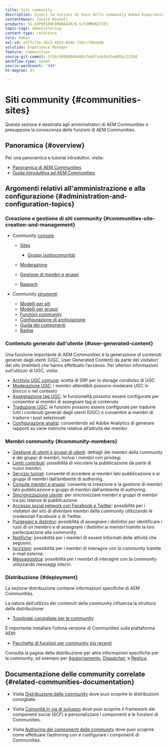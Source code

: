 ```yaml
---
title: Siti community
description: Scopri le nozioni di base delle community Adobe Experience Manager (AEM) per amministratori che hanno già familiarità con le sue funzioni di base.
contentOwner: Janice Kendall
products: SG_EXPERIENCEMANAGER/6.5/COMMUNITIES
topic-tags: administering
content-type: reference
role: Admin
exl-id: e3ffc73e-2bc5-492d-b64b-750cc7d8ab9b
solution: Experience Manager
feature: Communities
source-git-commit: 1f56c99980846400cfde8fa4e9a55e885bc2258d
workflow-type: tm+mt
source-wordcount: '449'
ht-degree: 4%

---
```


# Siti community {#communities-sites}

Questa sezione è destinata agli amministratori di AEM Communities e presuppone la conoscenza delle funzioni di AEM Communities.

## Panoramica {#overview}

Per una panoramica e tutorial introduttivi, visita:

* [Panoramica di AEM Communities](overview.md)
* [Guida introduttiva ad AEM Communities](getting-started.md)

## Argomenti relativi all&#39;amministrazione e alla configurazione {#administration-and-configuration-topics}

### Creazione e gestione di siti community {#communities-site-creation-and-management}

* Community [console](consoles.md)

   * [Sites](sites-console.md)

      * [Gruppi (sottocomunità)](groups.md)

   * [Moderazione](moderation.md)
   * [Gestione di membri e gruppi](members.md)
   * [Rapporti](reports.md)

* Community [*strumenti*](tools.md):

   * [Modelli per siti](sites.md)
   * [Modelli per gruppi](tools-groups.md)
   * [Funzioni community](functions.md)
   * [Configurazione di archiviazione](srp-config.md)
   * [Guida dei componenti](components-guide.md)
   * [Badge](badges.md)


### Contenuto generato dall&#39;utente {#user-generated-content}

Una funzione importante di AEM Communities è la generazione di contenuti generati dagli utenti (UGC, User Generated Content) da parte dei visitatori del sito (membri) che hanno effettuato l’accesso. Per ulteriori informazioni sull’utilizzo di UGC, visita:

* [Archivio UGC comune](working-with-srp.md): scelta di SRP per lo storage condiviso di UGC
* [Moderazione UGC](moderate-ugc.md): i membri attendibili possono moderare UGC in blocco o nel contesto
* [Assegnazione tag UGC](tag-ugc.md): le funzionalità possono essere configurate per consentire ai membri di assegnare tag al contenuto
* [Traduzione UGC](translate-ugc.md): le funzioni possono essere configurate per tradurre tutti i contenuti generati dagli utenti (UGC) o consentire ai membri di tradurre i post selezionati
* [Configurazione analisi](analytics.md): consentendo ad Adobe Analytics di generare rapporti su varie metriche relative all’attività dei membri

### Membri community {#community-members}

* [Gestione di utenti e gruppi di utenti](users.md): dettagli dei membri della community e dei gruppi di membri, inclusi i membri con privilegi.
* [Limiti contributi](limits.md): possibilità di vincolare la pubblicazione da parte di nuovi membri.
* [Servizio tunnel](deploy-communities.md#tunnel-service-on-author): consente di accedere ai membri lato pubblicazione e ai gruppi di membri dall’ambiente di authoring.
* [Console membri e gruppi](members.md): consente la creazione e la gestione di membri lato pubblicazione e gruppi di membri dall’ambiente di authoring.
* [Sincronizzazione utente](sync.md): per sincronizzare membri e gruppi di membri tra più istanze di pubblicazione.
* [Accesso social network con Facebook e Twitter](social-login.md): possibilità per i visitatori del sito di diventare membri della community utilizzando le credenziali Facebook o di Twitter.
* [Punteggio e distintivi](implementing-scoring.md): possibilità di assegnare i distintivi per identificare i ruoli di un membro e di assegnare i distintivi ai membri tramite la loro partecipazione alla community.
* [Notifiche](notifications.md): possibilità per i membri di essere informati delle attività che seguono.
* [Iscrizioni](subscriptions.md): possibilità per i membri di interagire con la community tramite e-mail esterna.
* [Messaggistica](messaging.md): possibilità per i membri di interagire con la community utilizzando messaggi interni.

### Distribuzione {#deployment}

La sezione distribuzione contiene informazioni specifiche di AEM Communities.

La natura dell’utilizzo dei contenuti della community influenza la struttura della distribuzione:

* [Topologie consigliate per le community](topologies.md)

È importante installare l’ultima versione di Communities sulla piattaforma AEM:

* [Pacchetto di funzioni per community più recenti](deploy-communities.md#latestfeaturepack)

Consulta la pagina della distribuzione per altre informazioni specifiche per la community, ad esempio per [Aggiornamento](upgrade.md), [Dispatcher](dispatcher.md), e [Replica](deploy-communities.md#replication-agents-on-author).

## Documentazione delle community correlate {#related-communities-documentation}

* Visita [Distribuzione delle community](deploy-communities.md) dove puoi scoprire le distribuzioni consigliate.

* Visita [Comunità in via di sviluppo](communities.md) dove puoi scoprire il framework dei componenti social (SCF) e personalizzare i componenti e le funzioni di Communities.

* Visita [Authoring dei componenti delle community](author-communities.md) dove puoi scoprire come effettuare l’authoring con e configurare i componenti di Communities.
